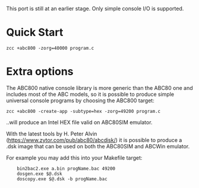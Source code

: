 
This port is still at an earlier stage.  Only simple console I/O is supported.



# Quick Start

    zcc +abc800 -zorg=40000 program.c

# Extra options

The ABC800 native console library is more generic than the ABC80 one and includes most of the ABC models, so it is possible to produce simple universal console programs by choosing the ABC800 target:

    zcc +abc800 -create-app -subtype=hex -zorg=49200 program.c

..will produce an Intel HEX file valid on ABC80SIM emulator.

With the latest tools by H. Peter Alvin (https://www.zytor.com/pub/abc80/abcdisk/) it is possible to produce a .dsk image that can be used on both the ABC80SIM and ABCWin emulator.

For example you may add this into your Makefile target:
```
	bin2bac2.exe a.bin progName.bac 49200
	dosgen.exe $@.dsk 
	doscopy.exe $@.dsk -b progName.bac
```

